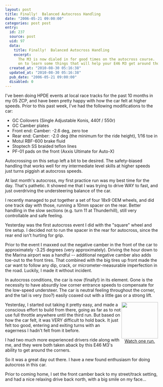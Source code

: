 ```yaml
---
layout: post
title: Finally!  Balanced Autocross Handling
date: "2006-05-21 09:00:00"
categories: post post
entry:
  id: 237
  source: post
  uid: 97
  data:
    title: Finally!  Balanced Autocross Handling
    excerpt:
      The M3 is now dialed in for good times on the autocross course.  Read
      on to learn some things that will help your E46 M3 get around those cones!
  created_at: "2010-08-30 05:16:38"
  updated_at: "2010-08-30 05:16:38"
  pub_date: "2006-05-21 09:00:00"
  disabled: 0
---
```


I've been doing HPDE events at local race tracks for the past 10 months in my 05 ZCP, and have been pretty happy with how the car felt at higher speeds. Prior to this past week, I've had the following modifications to the car:

<ul>
<li>GC Coilovers (Single Adjustable Konis, 440f / 550r)
<li>GC Camber plates
<li>Front end: Camber: -2.6 deg, zero toe
<li>Rear end: Camber: -2.0 deg (the minimum for the ride height), 1/16 toe in
<li>Motul RBF-600 brake fluid
<li>Stoptech SS braided teflon lines
<li>PF-01 pads on the front (Axxis Ultimate for Auto-X)
</ul>
Autocrossing on this setup left a bit to be desired.  The safety-biased handling that works well for my intermediate level skills at higher speeds  just turns piggish at autocross speeds.

At last month's autocross, my first practice run was my best time for the day. That's pathetic. It showed me that I was trying to drive WAY to fast, and just overdriving the understeering balance of the car.

I recently managed to put together a set of four 18x9 OEM wheels, and did one track day with those, running a 10mm spacer on the rear. Better handling in the slow sections (e.g. turn 11 at Thunderhill), still very controllable and safe feeling.

Yesterday was the first autocross event I did with the "square" wheel and tire setup. I decided not to run the spacer in the rear for autocross, since the rear end isn't hurting for grip.

Prior to the event I maxxed out the negative camber in the front of the car to approximately -3.25 degrees (very approximately). Driving the hour down to the Marina airport was a handful -- additional negative camber also adds toe-out to the front tires. That combined with the big tires up front made the car want to follow any dip, crack, or micrometer-measurable imperfection in the road. Luckily, I made it without incident.

In autocross conditions, the car is now (finally!) in its element. Gone is the necessity to have absurdly low corner entrance speeds to compensate for the low-speed understeer. The car is neutral feeling throughout the corner, and the tail is very (too?) easily coaxed out with a little gas or a strong lift.

<div style='float:right; text-align:center;'>
<a href='/video/watch.php?20060520-autox.mov'>
<img src='/video/video.thenobot.org/20060520-autox.mov.jpg' width='120'><br>
Watch one run.</a></div>
Yesterday, I started out taking it pretty easy, and made a conscious effort to build from there, going as far as to not use full throttle anywhere until the third run.  But based on how the car felt, it was VERY difficult to hold back.  It just felt too good, entering and exiting turns with an eagerness I hadn't felt from it before.

I had two much more experienced drivers ride along with me, and they were both taken aback by this E46 M3's ability to get around the corners.

So it was a great day out there. I have a new found enthusiasm for doing autocross in this car.

Prior to coming home, I set the front camber back to my street/track setting, and had a nice relaxing drive back north, with a big smile on my face...
